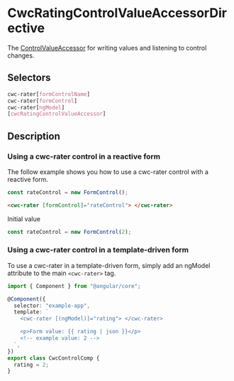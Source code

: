 # CwcRatingControlValueAccessorDirective

The [ControlValueAccessor](https://angular.io/api/forms/ControlValueAccessor) for writing values and listening to control changes.

## Selectors

```css
cwc-rater[formControlName]
cwc-rater[formControl]
cwc-rater[ngModel]
[cwcRatingControlValueAccessor]
```

## Description

### Using a cwc-rater control in a reactive form

The follow example shows you how to use a cwc-rater control with a reactive form.

```typescript
const rateControl = new FormControl();
```

```html
<cwc-rater [formControl]="rateControl"> </cwc-rater>
```

Initial value

```typescript
const rateControl = new FormControl(2);
```

### Using a cwc-rater control in a template-driven form

To use a cwc-rater in a template-driven form, simply add an ngModel attribute to the main `<cwc-rater>` tag.

```typescript
import { Component } from "@angular/core";

@Component({
  selector: "example-app",
  template: `
    <cwc-rater [(ngModel)]="rating"> </cwc-rater>

    <p>Form value: {{ rating | json }}</p>
    <!-- example value: 2 -->
  `,
})
export class CwcControlComp {
  rating = 2;
}
```
